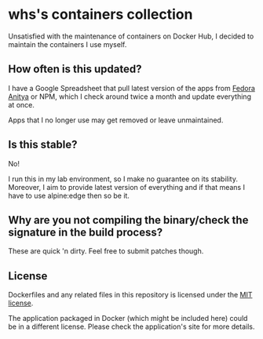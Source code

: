 # whs's containers collection

Unsatisfied with the maintenance of containers on Docker Hub, I decided to maintain the containers I use myself.

## How often is this updated?

I have a Google Spreadsheet that pull latest version of the apps from [Fedora Anitya](http://release-monitoring.org/) or NPM, which I check around twice a month and update everything at once.

Apps that I no longer use may get removed or leave unmaintained.

## Is this stable?

No!

I run this in my lab environment, so I make no guarantee on its stability. Moreover, I aim to provide latest version of everything and if that means I have to use alpine:edge then so be it.

## Why are you not compiling the binary/check the signature in the build process?

These are quick 'n dirty. Feel free to submit patches though.

## License

Dockerfiles and any related files in this repository is licensed under the [MIT license](LICENSE).

The application packaged in Docker (which might be included here) could be in a different license. Please check the application's site for more details.
